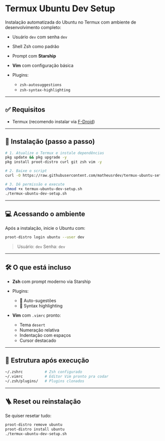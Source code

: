 # Termux Ubuntu Dev Setup

Instalação automatizada do Ubuntu no Termux com ambiente de desenvolvimento completo:

* Usuário `dev` com senha `dev`
* Shell Zsh como padrão
* Prompt com **Starship**
* **Vim** com configuração básica
* Plugins:

  * `zsh-autosuggestions`
  * `zsh-syntax-highlighting`

---

## ✅ Requisitos

* Termux (recomendo instalar via [F-Droid](https://f-droid.org/packages/com.termux/))

---

## 🚀 Instalação (passo a passo)

```bash
# 1. Atualize o Termux e instale dependências
pkg update && pkg upgrade -y
pkg install proot-distro curl git zsh vim -y

# 2. Baixe o script
curl -O https://raw.githubusercontent.com/matheusrdev/termux-ubuntu-setup/main/termux-ubuntu-dev-setup.sh

# 3. Dê permissão e execute
chmod +x termux-ubuntu-dev-setup.sh
./termux-ubuntu-dev-setup.sh
```

---

## 💻 Acessando o ambiente

Após a instalação, inicie o Ubuntu com:

```bash
proot-distro login ubuntu --user dev
```

> Usuário: `dev`
> Senha: `dev`

---

## 🛠️ O que está incluso

* **Zsh** com prompt moderno via Starship
* Plugins:

  * 🔁 Auto-sugestões
  * 🎈 Syntax highlighting
* **Vim** com `.vimrc` pronto:

  * Tema `desert`
  * Numeração relativa
  * Indentação com espaços
  * Cursor destacado

---

## 📁 Estrutura após execução

```bash
~/.zshrc          # Zsh configurado
~/.vimrc          # Editor Vim pronto pra codar
~/.zsh/plugins/   # Plugins clonados
```

---

## 🪜 Reset ou reinstalação

Se quiser resetar tudo:

```bash
proot-distro remove ubuntu
proot-distro install ubuntu
./termux-ubuntu-dev-setup.sh
```
